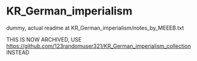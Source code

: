 # KR_German_imperialism
dummy, actual readme at KR_German_imperialism/notes_by_MEEEB.txt

THIS IS NOW ARCHIVED, USE <https://github.com/123randomuser321/KR_German_imperialism_collection> INSTEAD
